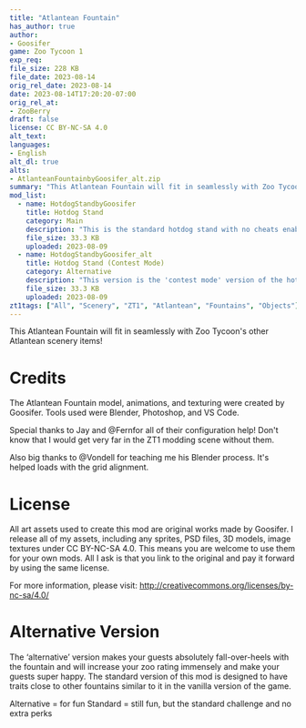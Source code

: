 ```yaml
---
title: "Atlantean Fountain"
has_author: true
author: 
- Goosifer
game: Zoo Tycoon 1
exp_req: 
file_size: 228 KB
file_date: 2023-08-14
orig_rel_date: 2023-08-14
date: 2023-08-14T17:20:20-07:00
orig_rel_at:
- ZooBerry
draft: false
license: CC BY-NC-SA 4.0
alt_text: 
languages:
- English
alt_dl: true
alts:
- AtlanteanFountainbyGoosifer_alt.zip
summary: "This Atlantean Fountain will fit in seamlessly with Zoo Tycoon's other Atlantean scenery items!"
mod_list: 
  - name: HotdogStandbyGoosifer
    title: Hotdog Stand
    category: Main 
    description: "This is the standard hotdog stand with no cheats enabled for those who want a vanilla experience."
    file_size: 33.3 KB
    uploaded: 2023-08-09
  - name: HotdogStandbyGoosifer_alt
    title: Hotdog Stand (Contest Mode)
    category: Alternative
    description: "This version is the 'contest mode' version of the hotdog stand. It will make your guests absolutely fall-over-heels with the stand and will increase your zoo rating immensely."
    file_size: 33.3 KB
    uploaded: 2023-08-09
zt1tags: ["All", "Scenery", "ZT1", "Atlantean", "Fountains", "Objects"]
---
```

This Atlantean Fountain will fit in seamlessly with Zoo Tycoon's other Atlantean scenery items!

# Credits

The Atlantean Fountain model, animations, and texturing were created by Goosifer. Tools used were Blender, Photoshop, and VS Code.

Special thanks to Jay and @Fernfor all of their configuration help! Don't know that I would get very far in the ZT1 modding scene without them.

Also big thanks to @Vondell for teaching me his Blender process. It's helped loads with the grid alignment.
 

# License

All art assets used to create this mod are original works made by Goosifer. I release all of my assets, including any sprites, PSD files, 3D models, image textures under CC BY-NC-SA 4.0. This means you are welcome to use them for your own mods. All I ask is that you link to the original and pay it forward by using the same license.

For more information, please visit:
http://creativecommons.org/licenses/by-nc-sa/4.0/

# Alternative Version

The ‘alternative’ version makes your guests absolutely fall-over-heels with the fountain and will increase your zoo rating immensely and make your guests super happy. The standard version of this mod is designed to have traits close to other fountains similar to it in the vanilla version of the game. 

Alternative = for fun
Standard = still fun, but the standard challenge and no extra perks
